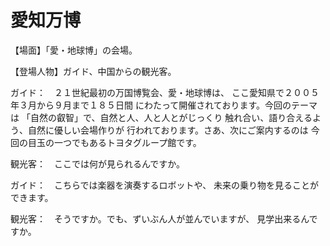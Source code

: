 # 愛知万博

【場面】「愛・地球博」の会場。

【登場人物】ガイド、中国からの観光客。

ガイド：　２１世紀最初の万国博覧会、愛・地球博は、
ここ愛知県で２００５年３月から９月まで１８５日間
にわたって開催されております。今回のテーマは
「自然の叡智」で、自然と人、人と人とがじっくり
触れ合い、語り合えるよう、自然に優しい会場作りが
行われております。さあ、次にご案内するのは
今回の目玉の一つでもあるトヨタグループ館です。

観光客：　ここでは何が見られるんですか。

ガイド：　こちらでは楽器を演奏するロボットや、
未来の乗り物を見ることができます。

観光客：　そうですか。でも、ずいぶん人が並んでいますが、
見学出来るんですか。
